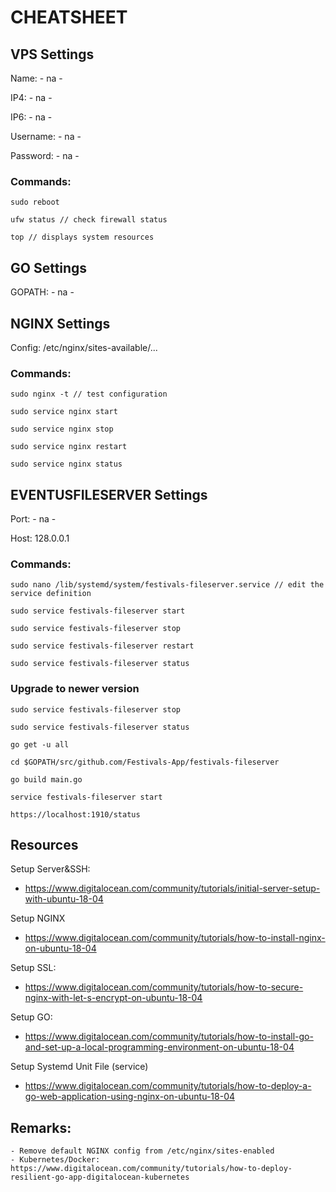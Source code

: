 # CHEATSHEET

## VPS Settings
	
Name:           - na -

IP4:            - na -

IP6:            - na -
    
Username:       - na -

Password:       - na -

### Commands:    
    
    sudo reboot
    
    ufw status // check firewall status
    
    top // displays system resources


## GO Settings

GOPATH:     - na -


## NGINX Settings
	
Config:     /etc/nginx/sites-available/...

### Commands:	

    sudo nginx -t // test configuration

    sudo service nginx start

    sudo service nginx stop

    sudo service nginx restart

    sudo service nginx status


## EVENTUSFILESERVER Settings

Port:       - na -

Host:		128.0.0.1

### Commands:    
    
    sudo nano /lib/systemd/system/festivals-fileserver.service // edit the service definition
    
    sudo service festivals-fileserver start
    
    sudo service festivals-fileserver stop
    
    sudo service festivals-fileserver restart
    
    sudo service festivals-fileserver status
    
### Upgrade to newer version

    sudo service festivals-fileserver stop
    
    sudo service festivals-fileserver status

    go get -u all
    
    cd $GOPATH/src/github.com/Festivals-App/festivals-fileserver
    
    go build main.go
    
    service festivals-fileserver start
    
    https://localhost:1910/status
    

## Resources

Setup Server&SSH:
- https://www.digitalocean.com/community/tutorials/initial-server-setup-with-ubuntu-18-04

Setup NGINX
- https://www.digitalocean.com/community/tutorials/how-to-install-nginx-on-ubuntu-18-04

Setup SSL:
- https://www.digitalocean.com/community/tutorials/how-to-secure-nginx-with-let-s-encrypt-on-ubuntu-18-04

Setup GO:
- https://www.digitalocean.com/community/tutorials/how-to-install-go-and-set-up-a-local-programming-environment-on-ubuntu-18-04

Setup Systemd Unit File (service)
- https://www.digitalocean.com/community/tutorials/how-to-deploy-a-go-web-application-using-nginx-on-ubuntu-18-04


## Remarks:

	- Remove default NGINX config from /etc/nginx/sites-enabled
	- Kubernetes/Docker: https://www.digitalocean.com/community/tutorials/how-to-deploy-resilient-go-app-digitalocean-kubernetes
